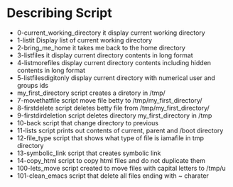 # Describing Script
- 0-current_working_directory it display current working directory
- 1-listit Display list of current working directory
- 2-bring_me_home it takes me back to the home directory
- 3-listfiles it display current directory contents in long format
- 4-listmorefiles display current directory contents including hidden contents in long format
- 5-listfilesdigitonly display current directory with numerical user and groups ids
- my_first_directory script creates a diretory in /tmp/
- 7-movethatfile script move file betty to /tmp/my_first_directory/
- 8-firstdelete script deletes betty file from /tmp/my_first_directory/
- 9-firstdirdeletion script deletes directory my_first_directory in /tmp
- 10-back script that change directory to previous
- 11-lists script prints out contents of current, parent and /boot directory
- 12-file_type script that shows what type of file is iamafile in tmp directory
- 13-symbolic_link script that creates symbolic link
- 14-copy_html script to copy html files and do not duplicate them
- 100-lets_move script created to move files with capital letters to /tmp/u
- 101-clean_emacs script that delete all files ending with ~ charater

